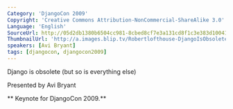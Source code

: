 ```yaml
---
Category: 'DjangoCon 2009'
Copyright: 'Creative Commons Attribution-NonCommercial-ShareAlike 3.0'
Language: 'English'
SourceUrl: http://05d2db1380b6504cc981-8cbed8cf7e3a131cd8f1c3e383d10041.r93.cf2.rackcdn.com/djangocon-2009/33_django-is-obsolete-but-so-is-everything-else.ogv
ThumbnailUrl: 'http://a.images.blip.tv/Robertlofthouse-DjangoIsObsoleteButSoIsEverythingElse277.png'
speakers: [Avi Bryant]
tags: [djangocon, djangocon2009]
---
```

Django is obsolete (but so is everything else)

  
Presented by Avi Bryant

** Keynote for DjangoCon 2009.**

